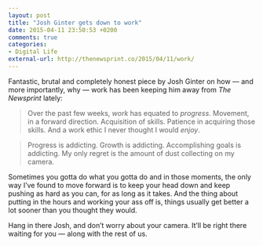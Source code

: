 ```yaml
---
layout: post
title: "Josh Ginter gets down to work"
date: 2015-04-11 23:50:53 +0200
comments: true
categories: 
- Digital Life
external-url: http://thenewsprint.co/2015/04/11/work/
---
```


Fantastic, brutal and completely honest piece by Josh Ginter on how — and more importantly, why — work has been keeping him away from _The Newsprint_ lately:

> Over the past few weeks, _work_ has equated to _progress_. Movement, in a forward direction. Acquisition of skills. Patience in acquiring those skills. And a work ethic I never thought I would _enjoy_.

> Progress is addicting. Growth is addicting. Accomplishing goals is addicting. My only regret is the amount of dust collecting on my camera.

Sometimes you gotta do what you gotta do and in those moments, the only way I’ve found to move forward is to keep your head down and keep pushing as hard as you can, for as long as it takes. And the thing about putting in the hours and working your ass off is, things usually get better a lot sooner than you thought they would.

Hang in there Josh, and don’t worry about your camera. It’ll be right there waiting for you — along with the rest of us.